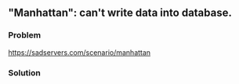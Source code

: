 ## "Manhattan": can't write data into database.

### Problem

https://sadservers.com/scenario/manhattan

### Solution

